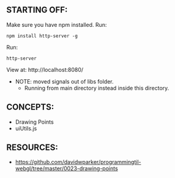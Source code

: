 ## STARTING OFF:

Make sure you have npm installed.
Run:
```
npm install http-server -g
```

Run:
```
http-server
```

View at: http://localhost:8080/

* NOTE: moved signals out of libs folder.
  * Running from main directory instead inside this directory.

## CONCEPTS:

* Drawing Points
* uiUtils.js

## RESOURCES:

* https://github.com/davidwparker/programmingtil-webgl/tree/master/0023-drawing-points
